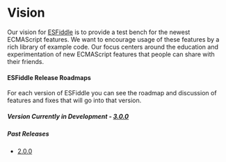 Vision
===

Our vision for [ESFiddle](https://esfiddle.net) is to provide a test bench for the newest ECMAScript features.
We want to encourage usage of these features by a rich library of example code. 
Our focus centers around the education and experimentation of new ECMAScript features that people can share with their friends.

#### ESFiddle Release Roadmaps
For each version of ESFiddle you can see the roadmap and discussion of features and fixes that will go into that version.

##### Version Currently in Development - [3.0.0](https://github.com/esfiddle/esfiddle/issues/66)

##### Past Releases
* [2.0.0](https://github.com/esfiddle/esfiddle/issues/47)